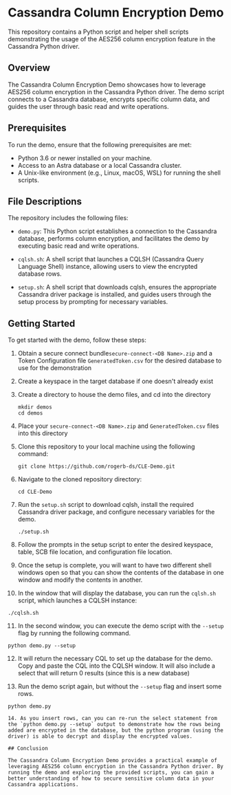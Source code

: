 # Cassandra Column Encryption Demo

This repository contains a Python script and helper shell scripts demonstrating the usage of the AES256 column encryption feature in the Cassandra Python driver.

## Overview

The Cassandra Column Encryption Demo showcases how to leverage AES256 column encryption in the Cassandra Python driver. The demo script connects to a Cassandra database, encrypts specific column data, and guides the user through basic read and write operations.

## Prerequisites

To run the demo, ensure that the following prerequisites are met:

- Python 3.6 or newer installed on your machine.
- Access to an Astra database or a local Cassandra cluster.
- A Unix-like environment (e.g., Linux, macOS, WSL) for running the shell scripts.

## File Descriptions

The repository includes the following files:

- `demo.py`: This Python script establishes a connection to the Cassandra database, performs column encryption, and facilitates the demo by executing basic read and write operations.

- `cqlsh.sh`: A shell script that launches a CQLSH (Cassandra Query Language Shell) instance, allowing users to view the encrypted database rows.

- `setup.sh`: A shell script that downloads cqlsh, ensures the appropriate Cassandra driver package is installed, and guides users through the setup process by prompting for necessary variables.

## Getting Started

To get started with the demo, follow these steps:


1. Obtain a secure connect bundle`secure-connect-<DB Name>.zip` and a Token Configuration file `GeneratedToken.csv` for the desired database to use for the demonstration

2. Create a keyspace in the target database if one doesn't already exist

3. Create a directory to house the demo files, and cd into the directory

   ```shell
   mkdir demos
   cd demos
   ```

4. Place your `secure-connect-<DB Name>.zip` and `GeneratedToken.csv` files into this directory

5. Clone this repository to your local machine using the following command:

   ```shell
   git clone https://github.com/rogerb-ds/CLE-Demo.git
   ```

6. Navigate to the cloned repository directory:

   ```shell
   cd CLE-Demo
   ```

7. Run the `setup.sh` script to download cqlsh, install the required Cassandra driver package, and configure necessary variables for the demo.

   ```shell
   ./setup.sh
   ```

8. Follow the prompts in the setup script to enter the desired keyspace, table, SCB file location, and configuration file location.

9. Once the setup is complete, you will want to have two different shell windows open so that you can show the contents of the database in one window and modify the contents in another.

10. In the window that will display the database, you can run the `cqlsh.sh` script, which launches a CQLSH instance:

   ```shell
   ./cqlsh.sh
   ```


11. In the second window, you can execute the demo script with the `--setup` flag by running the following command.

   ```shell
   python demo.py --setup
   ```
12. It will return the necessary CQL to set up the database for the demo. Copy and paste the CQL into the CQLSH window. It will also include a select that will return 0 results (since this is a new database)

13. Run the demo script again, but without the `--setup` flag and insert some rows.

   ```shell
   python demo.py

14. As you insert rows, can you can re-run the select statement from the `python demo.py --setup` output to demonstrate how the rows being added are encrypted in the database, but the python program (using the driver) is able to decrypt and display the encrypted values.

## Conclusion

The Cassandra Column Encryption Demo provides a practical example of leveraging AES256 column encryption in the Cassandra Python driver. By running the demo and exploring the provided scripts, you can gain a better understanding of how to secure sensitive column data in your Cassandra applications.
